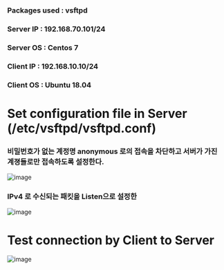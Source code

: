 ### Packages used : vsftpd
### Server IP : 192.168.70.101/24
### Server OS : Centos 7
### Client IP : 192.168.10.10/24
### Client OS : Ubuntu 18.04

# Set configuration file in Server (/etc/vsftpd/vsftpd.conf)
### 비밀번호가 없는 계정명 anonymous 로의 접속을 차단하고 서버가 가진 계졍들로만 접속하도록 설정한다. 
![image](https://github.com/user-attachments/assets/b3f12b7d-53a1-4c49-b61a-184521c7faee)
### IPv4 로 수신되는 패킷을 Listen으로 설정한
![image](https://github.com/user-attachments/assets/b291e957-5b3e-4741-a30d-718d942bc05f)

# Test connection by Client to Server
![image](https://github.com/user-attachments/assets/fbb4b54c-80e4-4567-bc25-36d0a14922a4)
